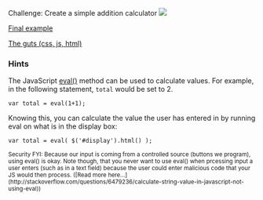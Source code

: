 Challenge: Create a simple addition calculator
<img src='http://making-the-internet.s3.amazonaws.com/js-calculator.png'>

[Final example](/examples/_js/calculator/calculator.html)

[The guts (css, js, html)](/examples/_js/calculator/)


### Hints

The JavaScript [eval()](https://developer.mozilla.org/en-US/docs/Web/JavaScript/Reference/Global_Objects/eval) method can be used to calculate values. For example, in the following statement, `total` would be set to 2.

	var total = eval(1+1);
	
Knowing this, you can calculate the value the user has entered in by running eval on what is in the display box:
	
	var total = eval( $('#display').html() );

<small>
Security FYI: Because our input is coming from a controlled source (buttons we program), using eval() is okay. Note though, that you never want to use eval() when prcessing input a user enters (such as in a text field) because the user could enter malicious code that your JS would then process. ([Read more here...](http://stackoverflow.com/questions/6479236/calculate-string-value-in-javascript-not-using-eval))
</small>



